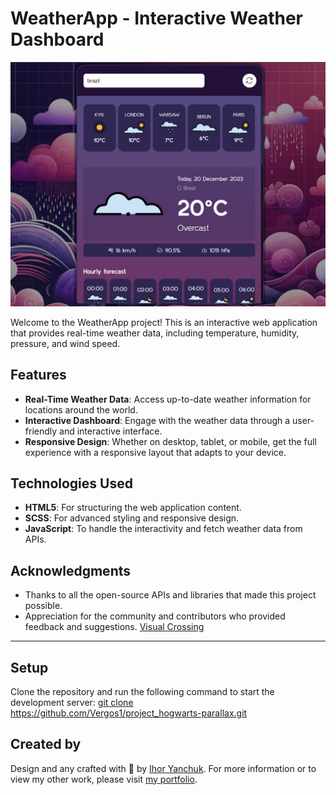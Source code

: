 # WeatherApp - Interactive Weather Dashboard

![WeatherApp Preview](src/img/weather-app-preview.jpg)

Welcome to the WeatherApp project! This is an interactive web application that provides real-time weather data, including temperature, humidity, pressure, and wind speed.

## Features

- **Real-Time Weather Data**: Access up-to-date weather information for locations around the world.
- **Interactive Dashboard**: Engage with the weather data through a user-friendly and interactive interface.
- **Responsive Design**: Whether on desktop, tablet, or mobile, get the full experience with a responsive layout that adapts to your device.

## Technologies Used

- **HTML5**: For structuring the web application content.
- **SCSS**: For advanced styling and responsive design.
- **JavaScript**: To handle the interactivity and fetch weather data from APIs.

## Acknowledgments

- Thanks to all the open-source APIs and libraries that made this project possible.
- Appreciation for the community and contributors who provided feedback and suggestions.
[Visual Crossing](https://www.visualcrossing.com)
---

## Setup

Clone the repository and run the following command to start the development server:
[git clone https://github.com/Vergos1/project_hogwarts-parallax.git ](https://github.com/Vergos1/pet-project_weatherApp.git)

## Created by
Design and any crafted with 💜 by [Ihor Yanchuk](https://github.com/Vergos1). For more information or to view my other work, please visit [my portfolio](http://yanchuk.vinnytsia.ua/).
